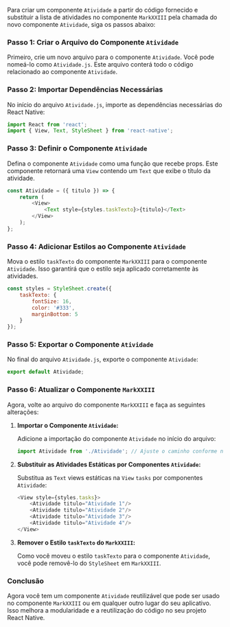 Para criar um componente `Atividade` a partir do código fornecido e substituir a lista de atividades no componente `MarkXXIII` pela chamada do novo componente `Atividade`, siga os passos abaixo:

### Passo 1: Criar o Arquivo do Componente `Atividade`

Primeiro, crie um novo arquivo para o componente `Atividade`. Você pode nomeá-lo como `Atividade.js`. Este arquivo conterá todo o código relacionado ao componente `Atividade`.

### Passo 2: Importar Dependências Necessárias

No início do arquivo `Atividade.js`, importe as dependências necessárias do React Native:

```javascript
import React from 'react';
import { View, Text, StyleSheet } from 'react-native';
```

### Passo 3: Definir o Componente `Atividade`

Defina o componente `Atividade` como uma função que recebe props. Este componente retornará uma `View` contendo um `Text` que exibe o título da atividade.

```javascript
const Atividade = ({ titulo }) => {
    return (
        <View>
            <Text style={styles.taskTexto}>{titulo}</Text>
        </View>
    );
};
```

### Passo 4: Adicionar Estilos ao Componente `Atividade`

Mova o estilo `taskTexto` do componente `MarkXXIII` para o componente `Atividade`. Isso garantirá que o estilo seja aplicado corretamente às atividades.

```javascript
const styles = StyleSheet.create({
    taskTexto: {
        fontSize: 16,
        color: '#333',
        marginBottom: 5
    }
});
```

### Passo 5: Exportar o Componente `Atividade`

No final do arquivo `Atividade.js`, exporte o componente `Atividade`:

```javascript
export default Atividade;
```

### Passo 6: Atualizar o Componente `MarkXXIII`

Agora, volte ao arquivo do componente `MarkXXIII` e faça as seguintes alterações:

1. **Importar o Componente `Atividade`:**

   Adicione a importação do componente `Atividade` no início do arquivo:

   ```javascript
   import Atividade from './Atividade'; // Ajuste o caminho conforme necessário
   ```

2. **Substituir as Atividades Estáticas por Componentes `Atividade`:**

   Substitua as `Text` views estáticas na `View` `tasks` por componentes `Atividade`:

   ```javascript
   <View style={styles.tasks}>
       <Atividade titulo="Atividade 1"/>
       <Atividade titulo="Atividade 2"/>
       <Atividade titulo="Atividade 3"/>
       <Atividade titulo="Atividade 4"/>
   </View>
   ```

3. **Remover o Estilo `taskTexto` do `MarkXXIII`:**

   Como você moveu o estilo `taskTexto` para o componente `Atividade`, você pode removê-lo do `StyleSheet` em `MarkXXIII`.

### Conclusão

Agora você tem um componente `Atividade` reutilizável que pode ser usado no componente `MarkXXIII` ou em qualquer outro lugar do seu aplicativo. Isso melhora a modularidade e a reutilização do código no seu projeto React Native.